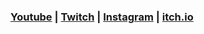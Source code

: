 ### [Youtube](https://www.youtube.com/channel/UCncL3LWunQw2_-BiiR3i_wg) | [Twitch](https://www.twitch.tv/thundrshok) | [Instagram](https://www.instagram.com/thundrshok/) | [itch.io](https://thundrshok.itch.io/)

<!--
**ThundrShok/thundrshok** is a ✨ _special_ ✨ repository because its `README.md` (this file) appears on your GitHub profile.

Here are some ideas to get you started:

- 🔭 I’m currently working on ...
- 🌱 I’m currently learning ...
- 👯 I’m looking to collaborate on ...
- 🤔 I’m looking for help with ...
- 💬 Ask me about ...
- 📫 How to reach me: ...
- 😄 Pronouns: ...
- ⚡ Fun fact: ...
-->
